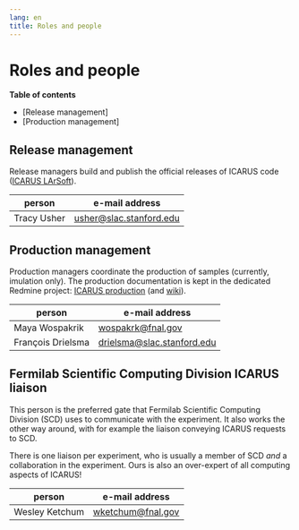 ```yaml
---
lang: en
title: Roles and people
---
```


Roles and people
=================

**Table of contents**
-   [Release management]
-   [Production management]



Release management
-------------------

Release managers build and publish the official releases of ICARUS code
([ICARUS LArSoft](https://cdcvs.fnal.gov/redmine/projects/icaruscode)).

person        | e-mail address
------------- | ---------------------------
Tracy Usher   | <usher@slac.stanford.edu>



Production management
----------------------

Production managers coordinate the production of samples (currently, imulation only).
The production documentation is kept in the dedicated Redmine project:
[ICARUS production](https://cdcvs.fnal.gov/redmine/projects/icarus-production)
(and [wiki](https://cdcvs.fnal.gov/redmine/projects/icarus-production/wiki)).

person             | e-mail address
------------------ | ------------------------------
Maya Wospakrik     | <wospakrk@fnal.gov>
François Drielsma  | <drielsma@slac.stanford.edu>


Fermilab Scientific Computing Division ICARUS liaison
------------------------------------------------------

This person is the preferred gate that Fermilab Scientific Computing Division (SCD) uses to communicate with the experiment.
It also works the other way around, with for example the liaison conveying ICARUS requests to SCD.

There is one liaison per experiment, who is usually a member of SCD _and_ a collaboration in the experiment.
Ours is also an over-expert of all computing aspects of ICARUS!

person             | e-mail address
------------------ | ------------------------------
Wesley Ketchum     | <wketchum@fnal.gov>

